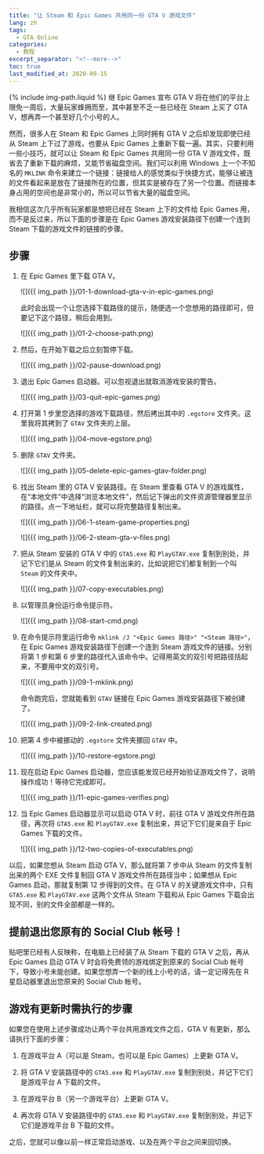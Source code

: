 ```yaml
---
title: "让 Steam 和 Epic Games 共用同一份 GTA V 游戏文件"
lang: zh
tags:
  - GTA Online
categories:
  - 教程
excerpt_separator: "<!--more-->"
toc: true
last_modified_at: 2020-09-15
---
```

{% include img-path.liquid %}
继 Epic Games 宣布 GTA V 将在他们的平台上限免一周后，大量玩家蜂拥而至，其中甚至不乏一些已经在 Steam 上买了 GTA V，想再弄一个甚至好几个小号的人。

然而，很多人在 Steam 和 Epic Games 上同时拥有 GTA V 之后却发现即使已经从 Steam 上下过了游戏，也要从 Epic Games 上重新下载一遍。其实，只要利用一些小技巧，就可以让 Steam 和 Epic Games 共用同一份 GTA V 游戏文件，既省去了重新下载的麻烦，又能节省磁盘空间。我们可以利用 Windows 上一个不知名的 `MKLINK` 命令来建立一个链接：链接给人的感觉类似于快捷方式，能够让被连的文件看起来是放在了链接所在的位置，但其实是被存在了另一个位置。而链接本身占用的空间也是非常小的，所以可以节省大量的磁盘空间。
<!--more-->

我相信这次几乎所有玩家都是想把已经在 Steam 上下的文件给 Epic Games 用，而不是反过来，所以下面的步骤是在 Epic Games 游戏安装路径下创建一个连到 Steam 下载的游戏文件的链接的步骤。

## 步骤

1.  在 Epic Games 里下载 GTA V。

    ![]({{ img_path }}/01-1-download-gta-v-in-epic-games.png)

    此时会出现一个让您选择下载路径的提示，随便选一个您想用的路径即可，但要记下这个路径，稍后会用到。

    ![]({{ img_path }}/01-2-choose-path.png)

2.  然后，在开始下载之后立刻暂停下载。

    ![]({{ img_path }}/02-pause-download.png)

3.  退出 Epic Games 启动器。可以忽视退出就取消游戏安装的警告。

    ![]({{ img_path }}/03-quit-epic-games.png)

4.  打开第 1 步里您选择的游戏下载路径，然后拷出其中的 `.egstore` 文件夹。这里我将其拷到了 `GTAV` 文件夹的上层。

    ![]({{ img_path }}/04-move-egstore.png)

5.  删除 `GTAV` 文件夹。

    ![]({{ img_path }}/05-delete-epic-games-gtav-folder.png)

6.  找出 Steam 里的 GTA V 安装路径。在 Steam 里查看 GTA V 的游戏属性，在“本地文件”中选择“浏览本地文件”，然后记下弹出的文件资源管理器里显示的路径。点一下地址栏，就可以将完整路径复制出来。

    ![]({{ img_path }}/06-1-steam-game-properties.png)

    ![]({{ img_path }}/06-2-steam-gta-v-files.png)

7.  把从 Steam 安装的 GTA V 中的 `GTA5.exe` 和 `PlayGTAV.exe` 复制到别处，并记下它们是从 Steam 的文件复制出来的，比如说把它们都复制到一个叫 `Steam` 的文件夹中。

    ![]({{ img_path }}/07-copy-executables.png)

8.  以管理员身份运行命令提示符。

    ![]({{ img_path }}/08-start-cmd.png)

9.  在命令提示符里运行命令 `mklink /J "<Epic Games 路径>" "<Steam 路径>"`，在 Epic Games 游戏安装路径下创建一个连到 Steam 游戏文件的链接。分别将第 1 步和第 6 步里的路径代入该命令中。记得用英文的双引号把路径括起来，不要用中文的双引号。

    ![]({{ img_path }}/09-1-mklink.png)

    命令跑完后，您就能看到 `GTAV` 链接在 Epic Games 游戏安装路径下被创建了。

    ![]({{ img_path }}/09-2-link-created.png)

10. 把第 4 步中被挪动的 `.egstore` 文件夹挪回 `GTAV` 中。

    ![]({{ img_path }}/10-restore-egstore.png)

11. 现在启动 Epic Games 启动器，您应该能发现已经开始验证游戏文件了，说明操作成功！等待它完成即可。

    ![]({{ img_path }}/11-epic-games-verifies.png)

12. 当 Epic Games 启动器显示可以启动 GTA V 时，前往 GTA V 游戏文件所在路径，再次将 `GTA5.exe` 和 `PlayGTAV.exe` 复制出来，并记下它们是来自于 Epic Games 下载的文件。

    ![]({{ img_path }}/12-two-copies-of-executables.png)

以后，如果您想从 Steam 启动 GTA V，那么就将第 7 步中从 Steam 的文件复制出来的两个 EXE 文件复制回 GTA V 游戏文件所在路径当中；如果想从 Epic Games 启动，那就复制第 12 步得到的文件。在 GTA V 的关键游戏文件中，只有 `GTA5.exe` 和 `PlayGTAV.exe` 这两个文件从 Steam 下载和从 Epic Games 下载会出现不同，别的文件全部都是一样的。

## 提前退出您原有的 Social Club 帐号！

贴吧里已经有人反映称，在电脑上已经装了从 Steam 下载的 GTA V 之后，再从 Epic Games 启动 GTA V 时会将免费领的游戏绑定到原来的 Social Club 帐号下，导致小号未能创建。如果您想弄一个新的线上小号的话，请一定记得先在 R 星启动器里退出您原来的 Social Club 帐号。

## 游戏有更新时需执行的步骤

如果您在使用上述步骤成功让两个平台共用游戏文件之后，GTA V 有更新，那么请执行下面的步骤：

1.	在游戏平台 A（可以是 Steam，也可以是 Epic Games）上更新 GTA V。

2.	将 GTA V 安装路径中的 `GTA5.exe` 和 `PlayGTAV.exe` 复制到别处，并记下它们是游戏平台 A 下载的文件。

3.	在游戏平台 B（另一个游戏平台）上更新 GTA V。

4.	再次将 GTA V 安装路径中的 `GTA5.exe` 和 `PlayGTAV.exe` 复制到别处，并记下它们是游戏平台 B 下载的文件。

之后，您就可以像以前一样正常启动游戏、以及在两个平台之间来回切换。
